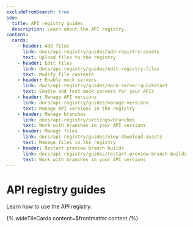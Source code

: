 ```yaml
---
excludeFromSearch: true
seo:
  title: API registry guides
  description: Learn about the API registry.
content:
  cards:
    - header: Add files
      link: docs/api-registry/guides/add-registry-assets
      text: Upload files to the registry
    - header: Edit files
      link: docs/api-registry/guides/edit-registry-files
      text: Modify file contents
    - header: Enable mock servers
      link: docs/api-registry/guides/mock-server-quickstart
      text: Enable and test mock servers for your APIs
    - header: Manage API versions
      link: docs/api-registry/guides/manage-versions
      text: Manage API versions in the registry
    - header: Manage branches
      link: docs/api-registry/settings/branches
      text: Work with branches in your API versions
    - header: Manage files
      link: docs/api-registry/guides/view-download-assets
      text: Manage files in the registry
    - header: Restart preview branch builds
      link: docs/api-registry/guides/restart-preview-branch-builds
      text: Work with branches in your API versions
---
```


# API registry guides

Learn how to use the API registry.

{% wideTileCards content=$frontmatter.content /%}
